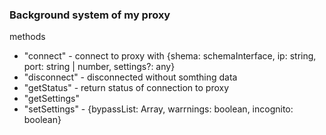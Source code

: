 ### Background system of my proxy

methods
- "connect" - connect to proxy with {shema: schemaInterface, ip: string, port: string | number, settings?: any}
- "disconnect" - disconnected without somthing data
- "getStatus" -  return status of connection to proxy
- "getSettings" 
- "setSettings" - {bypassList: Array<string>, warrnings: boolean, incognito: boolean}